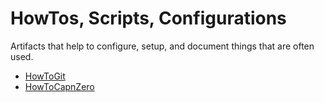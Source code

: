 # HowTos, Scripts, Configurations
Artifacts that help to configure, setup, and document things that are often used.

* [HowToGit](HowToGIT.md)
* [HowToCapnZero](HowToCapnZero.md)

